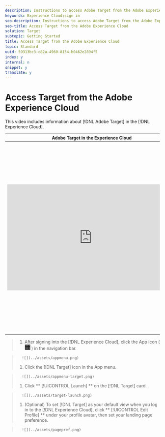 ```yaml
---
description: Instructions to access Adobe Target from the Adobe Experience Cloud.
keywords: Experience Cloud;sign in
seo-description: Instructions to access Adobe Target from the Adobe Experience Cloud.
seo-title: Access Target from the Adobe Experience Cloud
solution: Target
subtopic: Getting Started
title: Access Target from the Adobe Experience Cloud
topic: Standard
uuid: 59313bc3-c82a-4960-8154-b0462e2894f5
index: y
internal: n
snippet: y
translate: y
---
```


# Access Target from the Adobe Experience Cloud

This video includes information about [!DNL  Adobe Target] in the [!DNL  Experience Cloud]. 

<table id="table_A3A70CC0C9F54131BB9F098B4DA8C9D6"> 
 <thead> 
  <tr> 
   <th class="entry" colspan="2"> Adobe Target in the Experience Cloud </th> 
   <th colname="col3" class="entry"> 4:59 </th> 
  </tr>
 </thead>
 <tbody> 
  <tr> 
   <td colspan="2"> 
    <div width="550" class="video-iframe"> 
     <iframe src="https://www.youtube.com/embed/7lwYrYC7vdM/" frameborder="0" webkitallowfullscreen="true" mozallowfullscreen="true" oallowfullscreen="true" msallowfullscreen="true" allowfullscreen="allowfullscreen" scrolling="no" width="550" height="345">https://www.youtube.com/embed/7lwYrYC7vdM/</iframe>
    </div> </td> 
   <td colname="col3"> <p> 
     <ul id="ul_FF4FEC7BC7A34461BAA54FBE18A8E63B"> 
      <li id="li_7D6D4CB2E771430F84D2B658F8611532">Describe and understand the value of the Adobe Experience Cloud </li> 
      <li id="li_1DE40F1125BA46499AE9207E56427155">Log in to the Adobe Experience Cloud with your Adobe ID or create an Adobe ID </li> 
      <li id="li_4BE2720BCFC6424D87F07261FB2AC103">Invite a new user to the Adobe Experience Cloud </li> 
      <li id="li_1FA3774078DA4266AC3FA412E3117B07">Link your Target account to the Adobe Experience Cloud </li> 
      <li id="li_088787515C094AF5A4576CC58D6498DD">Set Adobe Target as your default landing page </li> 
     </ul> </p> </td> 
  </tr> 
 </tbody> 
</table>


>1. After signing into the [!DNL  Experience Cloud], click the App icon (  ![](../assets/icon_mc_apps.png) ) in the navigation bar.

>       ![](../assets/appmenu.png) 
>1. Click the [!DNL  Target] icon in the App menu.

>       ![](../assets/appmenu-target.png) 
>1. Click ** [!UICONTROL  Launch] ** on the [!DNL  Target] card.

>       ![](../assets/target-launch.png) 
>1. (Optional) To set [!DNL  Target] as your default view when you log in to the [!DNL  Experience Cloud], click ** [!UICONTROL  Edit Profile] ** under your profile avatar, then set your landing page preference.

>       ![](../assets/pagepref.png) 
